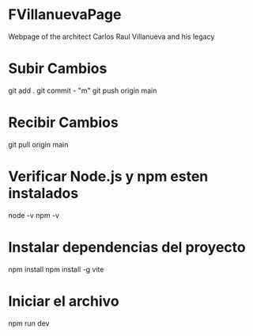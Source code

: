 # FVillanuevaPage
Webpage of the architect Carlos Raul Villanueva and his legacy

# Subir Cambios
git add .
git commit - "m"
git push origin main

# Recibir Cambios 
git pull origin main

# Verificar Node.js y npm esten instalados
node -v
npm -v

# Instalar dependencias del proyecto
npm install
npm install -g vite

# Iniciar el archivo 
npm run dev